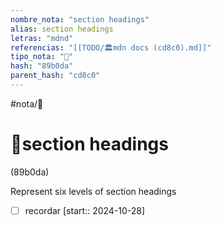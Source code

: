 ```yaml
---
nombre_nota: "section headings"
alias: section headings
letras: "mdnd"
referencias: "[[TODO/🏛️mdn docs (cd8c0).md]]"
tipo_nota: "📑"
hash: "89b0da"
parent_hash: "cd8c0"
---
```


#nota/📑

# 📑section headings
<div class="hash">(89b0da)</div>

Represent six levels of section headings

- [ ] recordar  [start:: 2024-10-28]
